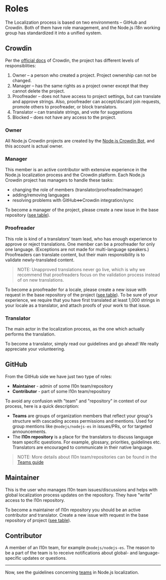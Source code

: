 # Roles

The Localization process is based on two environments – GitHub and Crowdin. Both of them have role management, and the Node.js i18n working group has standardized it into a unified system.

## Crowdin

Per the [official docs](https://support.crowdin.com/modifying-project-participants-roles/#project-roles) of Crowdin, the project has different levels of responsiblities:

1. Owner – a person who created a project. Project ownership can not be changed.
2. Manager – has the same rights as a project owner except that they cannot delete the project.
3. Proofreader – does not have access to project settings, but can translate and approve strings. Also, proofreader can accept/discard join requests, promote others to proofreader, or block translators.
4. Translator – can translate strings, and vote for suggestions
5. Blocked – does not have any access to the project.

### Owner

All Node.js Crowdin projects are created by the [Node.js Crowdin Bot](https://github.com/nodejs-crowdin), and this account is actual owner.

### Manager

This member is an active contributor with extensive experience in the Node.js localization process and the Crowdin platform. Each Node.js Crowdin project has managers to handle these tasks:

- changing the role of members (translator/proofreader/manager)
- adding/removing languages
- resolving problems with GitHub⇔Crowdin integration/sync

To become a manager of the project, please create a new issue in the base repository ([see table](./GETTING_STARTED.md/#i18n-projects)).

### Proofreader

This role is kind of a translators’ team lead, who has enough experience to approve or reject translations. One member can be a proofreader for only one language.  (Exceptions are not made for multi-language speakers.) Proofreaders can translate content, but their main responsibility is to validate newly-translated content.

> NOTE: Unapproved translations never go live, which is why we recommend that proofreaders focus on the validation process instead of on new translations.

To become a proofreader for a locale, please create a new issue with request in the base repository of the project ([see table](./GETTING_STARTED.md/#i18n-projects)). To be sure of your experience, we require that you have first translated at least 1,000 strings in your locale as a translator, and attach proofs of your work to that issue.

### Translator

The main actor in the localization process, as the one which actually performs the translation.

To become a translator, simply read our guidelines and go ahead! We really appreciate your volunteering.

## GitHub

From the GitHub side we have just two type of roles:

- **Maintainer** - admin of some l10n team/repository
- **Contributor** - part of some l10n team/repository

To avoid any confusion with "team" and "repository" in context of our process, here is a quick description:

- **Teams** are groups of organization members that reflect your group's structure with cascading access permissions and mentions. Used for group mentions like `@nodejs/nodejs-es` in issues/PRs, or for targeted announcements.
- The **l10n repository** is a place for the translators to discuss language team specific questions. For example, glossary, priorities, guidelines etc. Translators are encouraged to communicate in their native language.

> NOTE: More details about l10n team/repositories can be found in the [Teams guide](./TEAMS.md)

## Maintainer

This is the user who manages l10n team issues/discussions and helps with global localization process updates on the repository. They have "write" access to the l10n repository.

To become a maintainer of l10n repository you should be an active contributor and translator. Create a new issue with request in the base repository of project ([see table](./GETTING_STARTED.md/#i18n-projects)).

## Contributor

A member of an l10n team, for example `@nodejs/nodejs-es`. The reason to be a part of the team is to receive notifications about global- and language-specific updates or questions.

---

Now, see the guidelines concerning [teams](./TEAMS.md) in Node.js localization.
